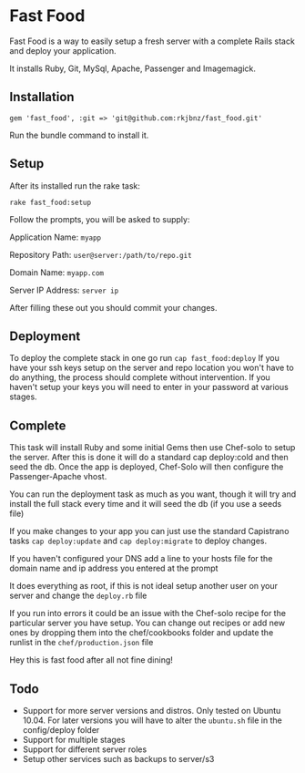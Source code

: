 # Fast Food

Fast Food is a way to easily setup a fresh server with a complete Rails stack and deploy your application.

It installs Ruby, Git, MySql, Apache, Passenger and Imagemagick.

## Installation    

```
gem 'fast_food', :git => 'git@github.com:rkjbnz/fast_food.git'
```

Run the bundle command to install it.

## Setup

After its installed run the rake task:

```
rake fast_food:setup
```

Follow the prompts, you will be asked to supply:

Application Name: `myapp`

Repository Path: `user@server:/path/to/repo.git`

Domain Name: `myapp.com`

Server IP Address: `server ip`

After filling these out you should commit your changes.

## Deployment

To deploy the complete stack in one go run `cap fast_food:deploy` If you have your ssh keys setup on the server and repo location you won't have to do anything, the process should complete without intervention. If you haven't setup your keys you will need to enter in your password at various stages.

## Complete

This task will install Ruby and some initial Gems then use Chef-solo to setup the server. After this is done it will do a standard cap deploy:cold and then seed the db. Once the app is deployed, Chef-Solo will then configure the Passenger-Apache vhost.

You can run the deployment task as much as you want, though it will try and install the full stack every time and it will seed the db (if you use a seeds file)

If you make changes to your app you can just use the standard Capistrano tasks `cap deploy:update` and `cap deploy:migrate` to deploy changes.

If you haven't configured your DNS add a line to your hosts file for the domain name and ip address you entered at the prompt

It does everything as root, if this is not ideal setup another user on your server and change the `deploy.rb` file

If you run into errors it could be an issue with the Chef-solo recipe for the particular server you have setup. You can change out recipes or add new ones by dropping them into the chef/cookbooks folder and update the runlist in the `chef/production.json` file

Hey this is fast food after all not fine dining!

## Todo

* Support for more server versions and distros. Only tested on Ubuntu 10.04. For later versions you will have to alter the `ubuntu.sh` file in the config/deploy folder
* Support for multiple stages
* Support for different server roles
* Setup other services such as backups to server/s3